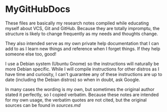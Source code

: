 # MyGitHubDocs

These files are basically my research notes compiled while educating myself about VCS, Git and GitHub. Because
they are totally impromptu, the structure is likely to change frequently as my needs and thoughts change. 

They also intended serve as my own private help documentation that I can add to as I learn new things and reference when I forget things. If they help someone else too, good!

I use a Debian system (Ubuntu Gnome) so the instructions will naturally be more Debian specific. While I will compile instructions for other distros as I have time and curiosity, I can't guarantee any of these instructions are up to date (including the Debian distros) so when in doubt, ask Google.

In many cases the wording is my own, but sometimes the original author stated it perfectly, so I copied verbatim. Because these notes are intended
for my own usage, the verbatim quotes are not cited, but the original sources can be found in *sources.md*


